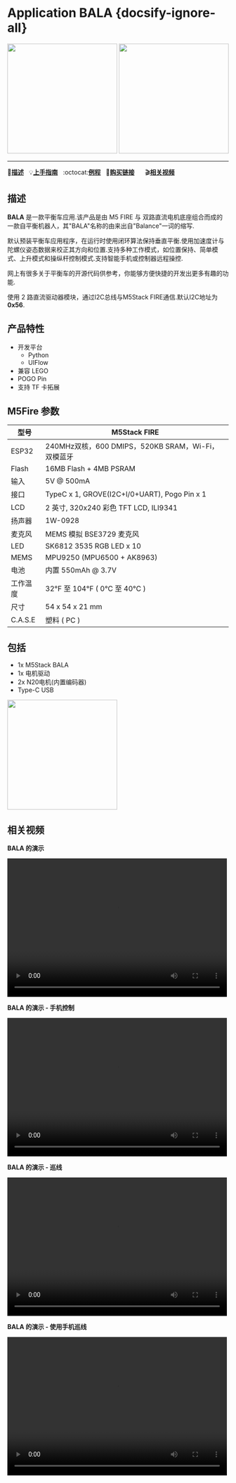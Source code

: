 # Application BALA {docsify-ignore-all}

<img src="assets/img/product_pics/app/bala_1.jpg" width="250" height="250"> <img src="assets/img/product_pics/app/bala_5.jpg" width="250" height="250">

* * *

:memo:**[描述](#描述)**&nbsp;&nbsp;&nbsp;:bulb:**[上手指南](/zh_CN/quick_start/bala/bala_quick_start)**&nbsp;&nbsp;&nbsp;:octocat:**[例程](https://github.com/m5stack/M5Bala/tree/master/examples)**&nbsp;&nbsp;&nbsp;🛒**[购买链接](https://item.taobao.com/item.htm?spm=a1z10.3-c.w4002-1172588106.13.3b6d425eZah7wG&id=574761698176)**&nbsp;&nbsp;&nbsp;&nbsp;&nbsp;&nbsp;:clapper:**[相关视频](#相关视频)**

## 描述

**BALA** 是一款平衡车应用.该产品是由 M5 FIRE 与 双路直流电机底座组合而成的一款自平衡机器人，其"BALA"名称的由来出自"Balance"一词的缩写.

默认预装平衡车应用程序，在运行时使用闭环算法保持垂直平衡.使用加速度计与陀螺仪姿态数据来校正其方向和位置.支持多种工作模式，如位置保持、简单模式、上升模式和操纵杆控制模式.支持智能手机或控制器远程操控.

网上有很多关于平衡车的开源代码供参考，你能够方便快捷的开发出更多有趣的功能.

使用 2 路直流驱动器模块，通过I2C总线与M5Stack FIRE通信.默认I2C地址为**0x56**.

## 产品特性

- 开发平台
   + Python
   + UIFlow
- 兼容 LEGO
- POGO Pin
- 支持 TF 卡拓展

## M5Fire 参数

型号 | M5Stack FIRE
---|---
ESP32 | 240MHz双核，600 DMIPS，520KB SRAM，Wi-Fi，双模蓝牙
Flash | 16MB Flash + 4MB PSRAM
输入 | 5V @ 500mA
接口 | TypeC x 1, GROVE(I2C+I/0+UART), Pogo Pin x 1
LCD | 2 英寸, 320x240 彩色 TFT LCD, ILI9341
扬声器 | 1W-0928
麦克风 | MEMS 模拟 BSE3729 麦克风
LED | SK6812 3535 RGB LED x 10
MEMS | MPU9250 (MPU6500 + AK8963)
电池 | 内置 550mAh @ 3.7V
工作温度 | 32°F 至 104°F ( 0°C 至 40°C )
尺寸 | 54 x 54 x 21 mm
C.A.S.E | 塑料 ( PC )

## 包括

- 1x M5Stack BALA
- 1x 电机驱动
- 2x N20电机(内置编码器)
- Type-C USB

<img src="assets/img/product_pics/app/bala_2.jpg" width="250" height="250">

## 相关视频

**BALA 的演示**

<video width="500" height="315" controls>
    <source src="https://m5stack.oss-cn-shenzhen.aliyuncs.com/video/Blog/Twitch201812/M5BALA%20.mp4" type="video/mp4">
</video>

**BALA 的演示 - 手机控制**

<video width="500" height="315" controls>
    <source src="https://m5stack.oss-cn-shenzhen.aliyuncs.com/video/Blog/Twitch201811/Iphone%20Controlled%20M5Bala%20.mp4" type="video/mp4">
</video>

**BALA 的演示 - 巡线**

<video width="500" height="315" controls>
    <source src="https://m5stack.oss-cn-shenzhen.aliyuncs.com/video/Blog/Twitch201901/M5BALA.mp4" type="video/mp4">
</video>

**BALA 的演示 - 使用手机巡线**

<video width="500" height="315" controls>
    <source src="https://m5stack.oss-cn-shenzhen.aliyuncs.com/video/Blog/Twitch201812/Self-tracing%20Car.mp4" type="video/mp4">
</video>
